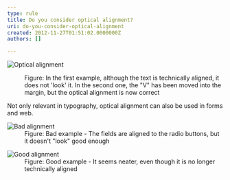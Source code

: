 ```yaml
---
type: rule
title: Do you consider optical alignment?
uri: do-you-consider-optical-alignment
created: 2012-11-27T01:51:02.0000000Z
authors: []

---
```


 <dl>   <dl class="ssw15-rteElement-ImageArea">
      <img alt="Optical alignment" src="http&#58;//www.ssw.com.au/ssw/Standards/Rules/Images/opticalalignment.jpg">
   </dl><dd class="ssw15-rteElement-FigureNormal">Figure&#58; In the first example, although the text is technically aligned, it does not 'look' it. In the second one, the &quot;V&quot; has been moved into the margin, but the optical alignment is now correct</dd></dl>   ​
Not only relevant in typography, optical alignment can also be used in forms and web.
<dl class="badImage"><dt><img alt="Bad alignment" src="http&#58;//www.ssw.com.au/ssw/Standards/Rules/Images/bad_opticalalignment.jpg"></dt>
<dd>Figure&#58; Bad example - The fields are aligned to the radio buttons, but it doesn't &quot;look&quot; good enough</dd></dl><dl class="goodImage"><dt><img alt="Good alignment" src="http&#58;//www.ssw.com.au/ssw/Standards/Rules/Images/good_opticalalignment.png"></dt>
<dd>Figure&#58; Good example - It seems neater, even though it is no longer technically aligned</dd></dl>
